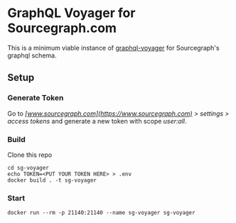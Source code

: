 # GraphQL Voyager for Sourcegraph.com
This is a minimum viable instance of [graphql-voyager](https://github.com/APIs-guru/graphql-voyager) for Sourcegraph's graphql schema.

## Setup
### Generate Token
Go to *[www.sourcegraph.com](https://www.sourcegraph.com) > settings > access tokens*  and generate a new token with scope *user:all*.

### Build
Clone this repo
```
cd sg-voyager
echo TOKEN=<PUT YOUR TOKEN HERE> > .env
docker build . -t sg-voyager
```
### Start
```
docker run --rm -p 21140:21140 --name sg-voyager sg-voyager
```
